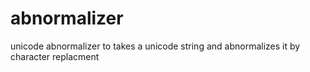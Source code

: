 # abnormalizer
 unicode abnormalizer to takes a unicode string and abnormalizes it by character replacment
